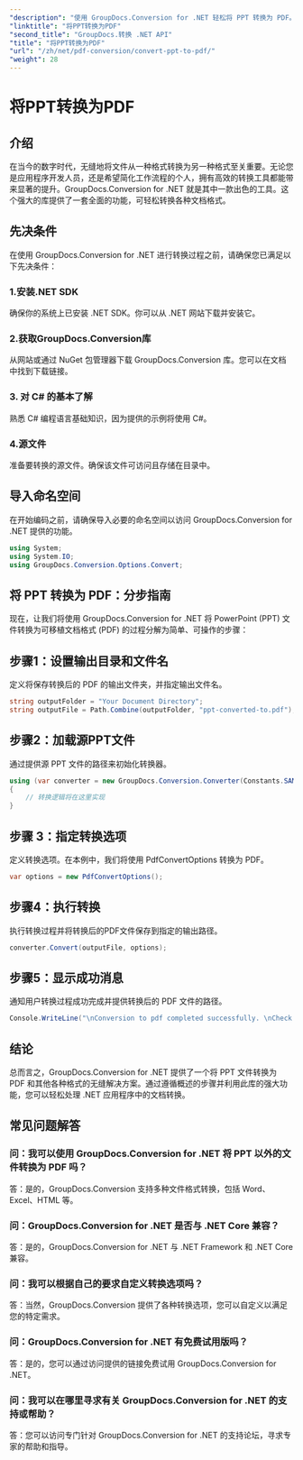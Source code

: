 ```yaml
---
"description": "使用 GroupDocs.Conversion for .NET 轻松将 PPT 转换为 PDF。享受可自定义选项的无缝文档转换。"
"linktitle": "将PPT转换为PDF"
"second_title": "GroupDocs.转换 .NET API"
"title": "将PPT转换为PDF"
"url": "/zh/net/pdf-conversion/convert-ppt-to-pdf/"
"weight": 28
---
```


# 将PPT转换为PDF

## 介绍
在当今的数字时代，无缝地将文件从一种格式转换为另一种格式至关重要。无论您是应用程序开发人员，还是希望简化工作流程的个人，拥有高效的转换工具都能带来显著的提升。GroupDocs.Conversion for .NET 就是其中一款出色的工具。这个强大的库提供了一套全面的功能，可轻松转换各种文档格式。
## 先决条件
在使用 GroupDocs.Conversion for .NET 进行转换过程之前，请确保您已满足以下先决条件：
### 1.安装.NET SDK
确保你的系统上已安装 .NET SDK。你可以从 .NET 网站下载并安装它。
### 2.获取GroupDocs.Conversion库
从网站或通过 NuGet 包管理器下载 GroupDocs.Conversion 库。您可以在文档中找到下载链接。
### 3. 对 C# 的基本了解
熟悉 C# 编程语言基础知识，因为提供的示例将使用 C#。
### 4.源文件
准备要转换的源文件。确保该文件可访问且存储在目录中。

## 导入命名空间
在开始编码之前，请确保导入必要的命名空间以访问 GroupDocs.Conversion for .NET 提供的功能。
```csharp
using System;
using System.IO;
using GroupDocs.Conversion.Options.Convert;
```
## 将 PPT 转换为 PDF：分步指南
现在，让我们将使用 GroupDocs.Conversion for .NET 将 PowerPoint (PPT) 文件转换为可移植文档格式 (PDF) 的过程分解为简单、可操作的步骤：
## 步骤1：设置输出目录和文件名
定义将保存转换后的 PDF 的输出文件夹，并指定输出文件名。
```csharp
string outputFolder = "Your Document Directory";
string outputFile = Path.Combine(outputFolder, "ppt-converted-to.pdf");
```
## 步骤2：加载源PPT文件
通过提供源 PPT 文件的路径来初始化转换器。
```csharp
using (var converter = new GroupDocs.Conversion.Converter(Constants.SAMPLE_PPT))
{
    // 转换逻辑将在这里实现
}
```
## 步骤 3：指定转换选项
定义转换选项。在本例中，我们将使用 PdfConvertOptions 转换为 PDF。
```csharp
var options = new PdfConvertOptions();
```
## 步骤4：执行转换
执行转换过程并将转换后的PDF文件保存到指定的输出路径。
```csharp
converter.Convert(outputFile, options);
```
## 步骤5：显示成功消息
通知用户转换过程成功完成并提供转换后的 PDF 文件的路径。
```csharp
Console.WriteLine("\nConversion to pdf completed successfully. \nCheck output in {0}", outputFolder);
```

## 结论
总而言之，GroupDocs.Conversion for .NET 提供了一个将 PPT 文件转换为 PDF 和其他各种格式的无缝解决方案。通过遵循概述的步骤并利用此库的强大功能，您可以轻松处理 .NET 应用程序中的文档转换。
## 常见问题解答
### 问：我可以使用 GroupDocs.Conversion for .NET 将 PPT 以外的文件转换为 PDF 吗？
答：是的，GroupDocs.Conversion 支持多种文件格式转换，包括 Word、Excel、HTML 等。
### 问：GroupDocs.Conversion for .NET 是否与 .NET Core 兼容？
答：是的，GroupDocs.Conversion for .NET 与 .NET Framework 和 .NET Core 兼容。
### 问：我可以根据自己的要求自定义转换选项吗？
答：当然，GroupDocs.Conversion 提供了各种转换选项，您可以自定义以满足您的特定需求。
### 问：GroupDocs.Conversion for .NET 有免费试用版吗？
答：是的，您可以通过访问提供的链接免费试用 GroupDocs.Conversion for .NET。
### 问：我可以在哪里寻求有关 GroupDocs.Conversion for .NET 的支持或帮助？
答：您可以访问专门针对 GroupDocs.Conversion for .NET 的支持论坛，寻求专家的帮助和指导。